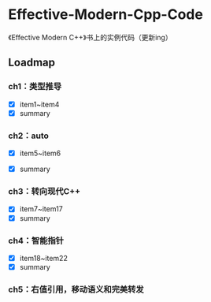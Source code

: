 # Effective-Modern-Cpp-Code
《Effective Modern C++》书上的实例代码（更新ing）

## Loadmap

### ch1：类型推导

- [x] item1~item4
- [x] summary

### ch2：auto

- [x] item5~item6
- [x] summary


### ch3：转向现代C++

- [x] item7~item17
- [x] summary

### ch4：智能指针

- [x] item18~item22
- [x] summary

### ch5：右值引用，移动语义和完美转发

